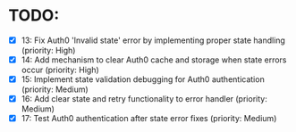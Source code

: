 # TODO:

- [x] 13: Fix Auth0 'Invalid state' error by implementing proper state handling (priority: High)
- [x] 14: Add mechanism to clear Auth0 cache and storage when state errors occur (priority: High)
- [x] 15: Implement state validation debugging for Auth0 authentication (priority: Medium)
- [x] 16: Add clear state and retry functionality to error handler (priority: Medium)
- [x] 17: Test Auth0 authentication after state error fixes (priority: Medium)

